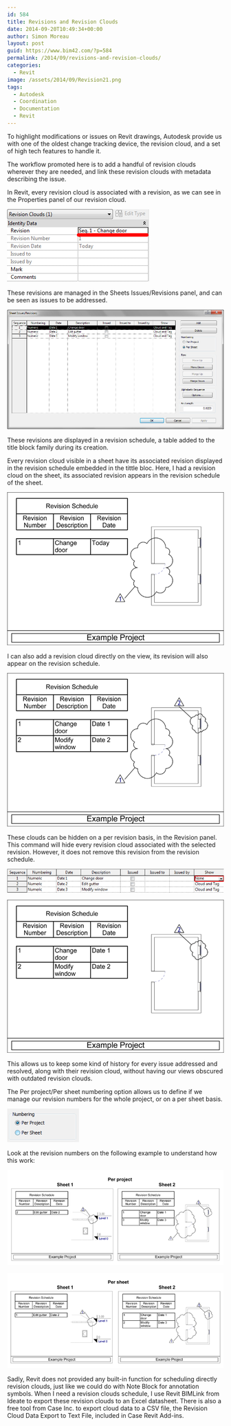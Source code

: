 ```yaml
---
id: 584
title: Revisions and Revision Clouds
date: 2014-09-20T10:49:34+00:00
author: Simon Moreau
layout: post
guid: https://www.bim42.com/?p=584
permalink: /2014/09/revisions-and-revision-clouds/
categories:
  - Revit
image: /assets/2014/09/Revision21.png
tags:
  - Autodesk
  - Coordination
  - Documentation
  - Revit
---
```

To highlight modifications or issues on Revit drawings, Autodesk provide us with one of the oldest change tracking device, the revision cloud, and a set of high tech features to handle it.

The workflow promoted here is to add a handful of revision clouds wherever they are needed, and link these revision clouds with metadata describing the issue.

In Revit, every revision cloud is associated with a revision, as we can see in the Properties panel of our revision cloud.

![RevisionCloudProperties](/assets/2014/09/RevisionCloudProperties.jpg)

These revisions are managed in the Sheets Issues/Revisions panel, and can be seen as issues to be addressed.

![RevisionsPanel](/assets/2014/09/RevisionsPanel.jpg)

These revisions are displayed in a revision schedule, a table added to the title block family during its creation.

Every revision cloud visible in a sheet have its associated revision displayed in the revision schedule embedded in the tittle bloc. Here, I had a revision cloud on the sheet, its associated revision appears in the revision schedule of the sheet.

![OneRevisions2](/assets/2014/09/OneRevisions2.png)

I can also add a revision cloud directly on the view, its revision will also appear on the revision schedule.

![Revision21](/assets/2014/09/Revision21.png)

These clouds can be hidden on a per revision basis, in the Revision panel. This command will hide every revision cloud associated with the selected revision. However, it does not remove this revision from the revision schedule.

![HideCloud](/assets/2014/09/HideCloud.jpg)

![HideRevsion11](/assets/2014/09/HideRevsion11.png)

This allows us to keep some kind of history for every issue addressed and resolved, along with their revision cloud, without having our views obscured with outdated revision clouds.

The Per project/Per sheet numbering option allows us to define if we manage our revision numbers for the whole project, or on a per sheet basis.

![Numbering](/assets/2014/09/Numbering.jpg)

Look at the revision numbers on the following example to understand how this work:

![PerProject](/assets/2014/09/PerProject.png)

![PerSheet](/assets/2014/09/PerSheet.png)

Sadly, Revit does not provided any built-in function for scheduling directly revision clouds, just like we could do with Note Block for annotation symbols. When I need a revision clouds schedule, I use Revit BIMLink from Ideate to export these revision clouds to an Excel datasheet. There is also a free tool from Case Inc. to export cloud data to a CSV file, the Revision Cloud Data Export to Text File, included in Case Revit Add-ins.